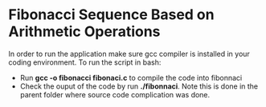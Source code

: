 # Fibonacci Sequence Based on Arithmetic Operations

In order to run the application make sure gcc compiler is installed in your coding environment.
To run the script in bash:
* Run **gcc -o fibonacci fibonaci.c** to compile the code into fibonnaci
* Check the ouput of the code by run **./fibonnaci**. Note this is done in the parent folder where source code complication was done.
